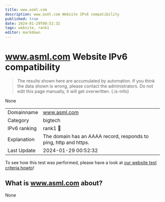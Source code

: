 ```yaml
---
title: www.asml.com
description: www.asml.com Website IPv6 compatibility
published: true
date: 2024-01-29T00:52:32
tags: website, rank1
editor: markdown
---
```


# www.asml.com Website IPv6 compatibility

> The results shown here are accumulated by automation. If you think the data shown is wrong, please contact the administrators. 
> Do not edit this page manually, it will get overwritten.
{.is-info}

None


|   |   |
| - | - |
| Domainname | www.asml.com
| Category | bigtech |
| IPv6 ranking | rank1 :1st_place_medal: |
| Explanation | The domain has an AAAA record, responds to ping, http and https. |
| Last Update | 2024-01-29 00:52:32 |

To see how this test was performed, please have a look at [our website test criteria howto](/howto/testcriteria/website)!


## What is www.asml.com about?
None

